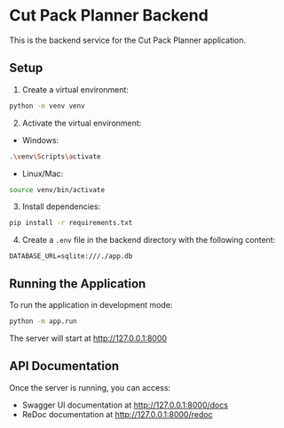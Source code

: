 # Cut Pack Planner Backend

This is the backend service for the Cut Pack Planner application.

## Setup

1. Create a virtual environment:
```bash
python -m venv venv
```

2. Activate the virtual environment:
- Windows:
```bash
.\venv\Scripts\activate
```
- Linux/Mac:
```bash
source venv/bin/activate
```

3. Install dependencies:
```bash
pip install -r requirements.txt
```

4. Create a `.env` file in the backend directory with the following content:
```
DATABASE_URL=sqlite:///./app.db
```

## Running the Application

To run the application in development mode:

```bash
python -m app.run
```

The server will start at http://127.0.0.1:8000

## API Documentation

Once the server is running, you can access:
- Swagger UI documentation at http://127.0.0.1:8000/docs
- ReDoc documentation at http://127.0.0.1:8000/redoc
